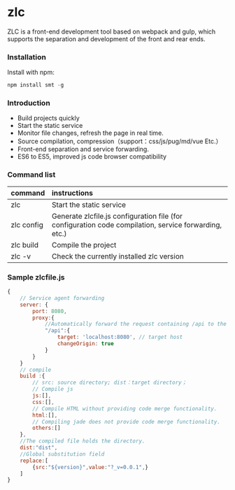 # zlc 

ZLC is a front-end development tool based on webpack and gulp, which supports the separation and development of the front and rear ends.

### Installation
Install with npm:
```js
npm install smt -g
```

### Introduction
- Build projects quickly
- Start the static service
- Monitor file changes, refresh the page in real time.
- Source compilation, compression（support：css/js/pug/md/vue Etc.）
- Front-end separation and service forwarding.
- ES6 to ES5, improved js code browser compatibility
### Command list
| command        | instructions  
| --------       | :-----   |
| zlc        | Start the static service      |
| zlc config        | Generate zlcfile.js configuration file (for configuration code compilation, service forwarding, etc.)      |
| zlc build        | Compile the project      |
| zlc -v        | Check the currently installed zlc version      |

### Sample zlcfile.js
```js
{
    // Service agent forwarding
    server: {
        port: 8080,
        proxy:{
            //Automatically forward the request containing /api to the target server address
            "/api":{
                target: 'localhost:8080', // target host 
                changeOrigin: true
            }
        }
    }
    // compile
    build :{
        // src: source directory; dist：target directory；
        // Compile js
        js:[],
        css:[],
        // Compile HTML without providing code merge functionality.
        html:[],
        // Compiling jade does not provide code merge functionality.
        others:[]
    },
    //The compiled file holds the directory.
    dist:"dist",
    //Global substitution field
    replace:[
        {src:"${version}",value:"?_v=0.0.1",}
    ]
}
```
